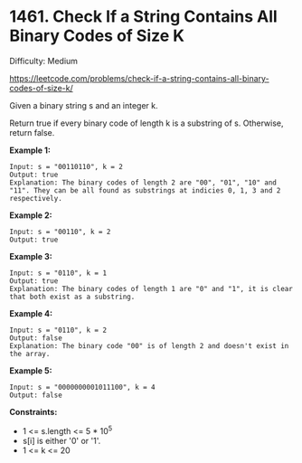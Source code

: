 # 1461. Check If a String Contains All Binary Codes of Size K

Difficulty: Medium

https://leetcode.com/problems/check-if-a-string-contains-all-binary-codes-of-size-k/

Given a binary string s and an integer k.

Return true if every binary code of length k is a substring of s. Otherwise, return false.

**Example 1:**
```
Input: s = "00110110", k = 2
Output: true
Explanation: The binary codes of length 2 are "00", "01", "10" and "11". They can be all found as substrings at indicies 0, 1, 3 and 2 respectively.
```

**Example 2:**
```
Input: s = "00110", k = 2
Output: true
```

**Example 3:**
```
Input: s = "0110", k = 1
Output: true
Explanation: The binary codes of length 1 are "0" and "1", it is clear that both exist as a substring.
```

**Example 4:**
```
Input: s = "0110", k = 2
Output: false
Explanation: The binary code "00" is of length 2 and doesn't exist in the array.
```

**Example 5:**
```
Input: s = "0000000001011100", k = 4
Output: false
```

**Constraints:**

* 1 <= s.length <= 5 * 10<sup>5</sup>
* s[i] is either '0' or '1'.
* 1 <= k <= 20
